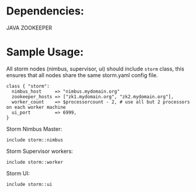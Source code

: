Dependencies:
============
JAVA
ZOOKEEPER

Sample Usage:
============
All storm nodes (nimbus, supervisor, ui) should include `storm` class, this ensures that all nodes share the same storm.yaml config file.

```puppet
class { "storm":
  nimbus_host     => "nimbus.mydomain.org"
  zookeeper_hosts => ["zk1.mydomain.org", "zk2.mydomain.org"],
  worker_count    => $processorcount - 2, # use all but 2 processors on each worker machine
  ui_port         => 6999,
}
```

Storm Nimbus Master:

```puppet
include storm::nimbus
```

Storm Supervisor workers:

```puppet
include storm::worker
```

Storm UI:

```puppet
include storm::ui
```
